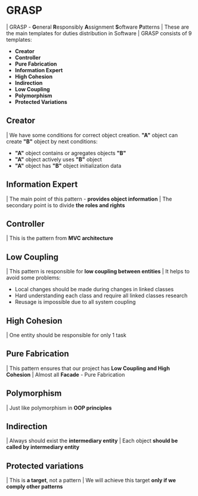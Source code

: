 # GRASP

| GRASP - **G**eneral **R**esponsibly **A**ssignment **S**oftware **P**atterns
| These are the main templates for duties distribution in Software
| GRASP consists of 9 templates:

- **Creator**
- **Controller**
- **Pure Fabrication**
- **Information Expert**
- **High Cohesion**
- **Indirection**
- **Low Coupling**
- **Polymorphism**
- **Protected Variations**

## Creator

| We have some conditions for correct object creation. **"A"** object can create **"B"** object by next conditions:

- **"A"** object contains or agregates objects **"B"**
- **"A"** object actively uses **"B"** object
- **"A"** object has **"B"** object initialization data

## Information Expert 

| The main point of this pattern - **provides object information**
| The secondary point is to divide **the roles and rights**

## Controller 

| This is the pattern from **MVC architecture**

## Low Coupling

| This pattern is responsible for **low coupling between entities**
| It helps to avoid some problems:
     
- Local changes should be made during changes in linked classes
- Hard understanding each class and require all linked classes research
- Reusage is impossible due to all system coupling

## High Cohesion

| One entity should be responsible for only 1 task

## Pure Fabrication

| This pattern ensures that our project has **Low Coupling and High Cohesion**
| Almost all **Facade** - Pure Fabrication

## Polymorphism

| Just like polymorphism in **OOP principles**

## Indirection

| Always should exist the **intermediary entity**
| Each object **should be called by intermediary entity**

## Protected variations

| This is **a target**, not a pattern
| We will achieve this target **only if we comply other patterns**


